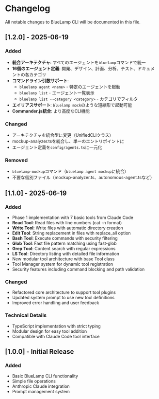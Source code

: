 # Changelog

All notable changes to BlueLamp CLI will be documented in this file.

## [1.2.0] - 2025-06-19

### Added
- **統合アーキテクチャ**: すべてのエージェントを`bluelamp`コマンドで統一
- **16個のエージェント定義**: 開発、デザイン、計画、分析、テスト、ドキュメントの各カテゴリ
- **コマンドライン引数サポート**:
  - `bluelamp agent <name>` - 特定のエージェントを起動
  - `bluelamp list` - エージェント一覧表示
  - `bluelamp list --category <category>` - カテゴリでフィルタ
- **エイリアスサポート**: `bluelamp mock`のような短縮形で起動可能
- **Commander.js統合**: より高度なCLI機能

### Changed
- アーキテクチャを統合型に変更（UnifiedCLIクラス）
- mockup-analyzer.tsを統合し、単一のエントリポイントに
- エージェント定義を`config/agents.ts`に一元化

### Removed
- `bluelamp-mockup`コマンド（`bluelamp agent mockup`に統合）
- 不要な個別ファイル（mockup-analyzer.ts、autonomous-agent.tsなど）

## [1.1.0] - 2025-06-19

### Added
- Phase 1 implementation with 7 basic tools from Claude Code
- **Read Tool**: Read files with line numbers (cat -n format)
- **Write Tool**: Write files with automatic directory creation
- **Edit Tool**: String replacement in files with replace_all option
- **Bash Tool**: Execute commands with security filtering
- **Glob Tool**: Fast file pattern matching using fast-glob
- **Grep Tool**: Content search with regular expressions
- **LS Tool**: Directory listing with detailed file information
- New modular tool architecture with base Tool class
- Tool Manager system for dynamic tool registration
- Security features including command blocking and path validation

### Changed
- Refactored core architecture to support tool plugins
- Updated system prompt to use new tool definitions
- Improved error handling and user feedback

### Technical Details
- TypeScript implementation with strict typing
- Modular design for easy tool addition
- Compatible with Claude Code tool interface

## [1.0.0] - Initial Release

### Added
- Basic BlueLamp CLI functionality
- Simple file operations
- Anthropic Claude integration
- Prompt management system
